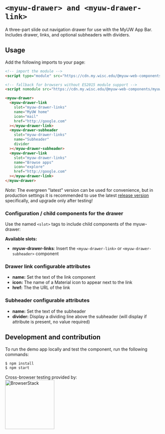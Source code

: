 # `<myuw-drawer> and <myuw-drawer-link>`

A three-part slide out navigation drawer for use with the MyUW App Bar. Includes drawer, links, and optional subheaders with dividers.

## Usage

Add the following imports to your page:

```html
<!-- import the module -->
<script type="module" src="https://cdn.my.wisc.edu/@myuw-web-components/myuw-drawer@latest/myuw-drawer.min.mjs"></script>

<!-- fallback for browsers without ES2015 module support -->
<script nomodule src="https://cdn.my.wisc.edu/@myuw-web-components/myuw-drawer@latest/myuw-drawer.min.js"></script>

<myuw-drawer>
  <myuw-drawer-link
    slot="myuw-drawer-links"
    name="MyUW home"
    icon="mail"
    href="http://google.com"
  ></myuw-drawer-link>
  <myuw-drawer-subheader
    slot="myuw-drawer-links"
    name="Subheader"
    divider
  ></myuw-drawer-subheader>
  <myuw-drawer-link
    slot="myuw-drawer-links"
    name="Browse apps"
    icon="explore"
    href="http://google.com"
  ></myuw-drawer-link>
</myuw-drawer>
```

_Note:_ The evergreen "latest" version can be used for convenience, but in production settings it is recommended to use the latest [release version](https://github.com/myuw-web-components/myuw-drawer/releases) specifically, and upgrade only after testing!

### Configuration / child components for the drawer

Use the named `<slot>` tags to include child components of the myuw-drawer:

**Available slots:**
- **myuw-drawer-links**: Insert the `<myuw-drawer-link>` or `<myuw-drawer-subheader>` component

### Drawer link configurable attributes

- **name:** Set the text of the link component
- **icon:** The name of a Material icon to appear next to the link
- **href:** The the URL of the link

### Subheader configurable attributes

- **name:** Set the text of the subheader
- **divider:** Display a dividing line above the subheader (will display if attribute is present, no value required)


## Development and contribution

To run the demo app locally and test the component, run the following commands:

```bash
$ npm install
$ npm start
```

Cross-browser testing provided by:<br/>
<a href="https://www.browserstack.com/"><img width="160" src="https://myuw-web-components.github.io/img/Browserstack-logo.svg" alt="BrowserStack"/></a>
